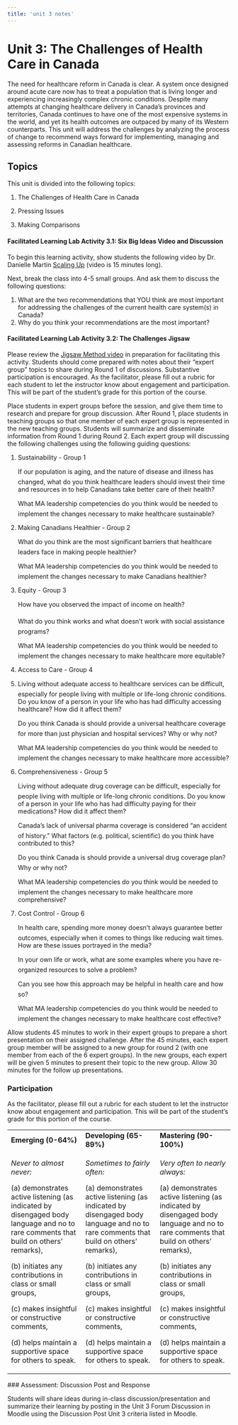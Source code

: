 ```yaml
---
title: 'unit 3 notes'
---
```


# Unit 3: The Challenges of Health Care in Canada 

The need for healthcare reform in Canada is clear. A system once designed around acute care now has to treat a population that is living longer and experiencing increasingly complex chronic conditions. Despite many attempts at changing healthcare delivery in Canada’s provinces and territories, Canada continues to have one of the most expensive systems in the world, and yet its health outcomes are outpaced by many of its Western counterparts. This unit will address the challenges by analyzing the process of change to recommend ways forward for implementing, managing and assessing reforms in Canadian healthcare.


## Topics

This unit is divided into the following topics:

1. The Challenges of Health Care in Canada

2. Pressing Issues

3. Making Comparisons

#### Facilitated Learning Lab Activity 3.1: Six Big Ideas Video and Discussion

To begin this learning activity, show students the following video by Dr. Danielle Martin [Scaling Up](https://youtu.be/xa4PNZlmQSo) (video is 15 minutes long).

Next, break the class into 4-5 small groups.  And ask them to discuss the following questions:

1. What are the two recommendations that YOU think are most important for addressing the challenges of the current health care system(s) in Canada? 
2. Why do you think your recommendations are the most important?

#### Facilitated Learning Lab Activity 3.2: The Challenges Jigsaw

Please review the [<span class="underline">Jigsaw Method video</span>](https://www.youtube.com/watch?v=euhtXUgBEts) in preparation for facilitating this activity. Students should come prepared with notes about their “expert group” topics to share during Round 1 of discussions. Substantive participation is encouraged. As the facilitator, please fill out a rubric for each student to let the instructor know about engagement and participation. This will be part of the student’s grade for this portion of the course.

Place students in expert groups before the session, and give them time to research and prepare for group discussion. After Round 1, place students in teaching groups so that one member of each expert group is represented in the new teaching groups. Students will summarize and disseminate information from Round 1 during Round 2. Each expert group will discussing the following challenges using the following guiding questions: 

1. Sustainability - Group 1

   If our population is aging, and the nature of disease and illness has changed, what do you think healthcare leaders should invest their time and resources in to help Canadians take better care of their health?

   What MA leadership competencies do you think would be needed to implement the changes necessary to make healthcare sustainable? 

2. Making Canadians Healthier - Group 2

   What do you think are the most significant barriers that healthcare leaders face in making people healthier?

   What MA leadership competencies do you think would be needed to implement the changes necessary to make Canadians healthier? 

3. Equity - Group 3

   How have you observed the impact of income on health?

   What do you think works and what doesn’t work with social assistance programs? 

   What MA leadership competencies do you think would be needed to implement the changes necessary to make healthcare more equitable? 

4. Access to Care - Group 4

5. Living without adequate access to healthcare services can be difficult, especially for people living with multiple or life-long chronic conditions. Do you know of a person in your life who has had difficulty accessing healthcare? How did it affect them? 

   Do you think Canada is should provide a universal healthcare coverage for more than just physician and hospital services? Why or why not?

   What MA leadership competencies do you think would be needed to implement the changes necessary to make healthcare more accessible? 

5. Comprehensiveness - Group 5

   Living without adequate drug coverage can be difficult, especially for people living with multiple or life-long chronic conditions. Do you know of a person in your life who has had difficulty paying for their medications? How did it affect them? 

   Canada’s lack of universal pharma coverage is considered “an accident of history.” What factors (e.g. political, scientific) do you think have contributed to this? 

   Do you think Canada is should provide a universal drug coverage plan? Why or why not?

   What MA leadership competencies do you think would be needed to implement the changes necessary to make healthcare more comprehensive? 

6. Cost Control - Group 6

   In health care, spending more money doesn’t always guarantee better outcomes, especially when it comes to things like reducing wait times. How are these issues portrayed in the media? 

   In your own life or work, what are some examples where you have re-organized resources to solve a problem? 

   Can you see how this approach may be helpful in health care and how so?

   What MA leadership competencies do you think would be needed to implement the changes necessary to make healthcare cost effective? 

   

Allow students 45 minutes to work in their expert groups to prepare a short presentation on their assigned challenge.  After the 45 minutes, each expert group member will be assigned to a new group for round 2 (with one member from each of the 6 expert groups).  In the new groups, each expert will be given 5 minutes to present their topic to the new group.   Allow 30 minutes for the follow up presentations. 

### Participation

As the facilitator, please fill out a rubric for each student to let the instructor know about engagement and participation. This will be part of the student’s grade for this portion of the course.

<table>
<tbody>
<tr class="odd">
<td><strong>Emerging (0-64%)</strong></td>
<td><strong>Developing (65-89%)</strong></td>
<td><strong>Mastering (90-100%)</strong></td>
</tr>
<tr class="even">
<td><p><em>Never to almost never:</em></p>
<p>(a) demonstrates active listening (as indicated by disengaged body language and no to rare comments that build on others’ remarks),</p>
<p>(b) initiates any contributions in class or small groups,</p>
<p>(c) makes insightful or constructive comments,</p>
<p>(d) helps maintain a supportive space for others to speak.</p></td>
<td><p><em>Sometimes to fairly often:</em></p>
<p>(a) demonstrates active listening (as indicated by disengaged body language and no to rare comments that build on others’ remarks),</p>
<p>(b) initiates any contributions in class or small groups,</p>
<p>(c) makes insightful or constructive comments,</p>
<p>(d) helps maintain a supportive space for others to speak.</p></td>
<td><p><em>Very often to nearly always:</em></p>
<p>(a) demonstrates active listening (as indicated by disengaged body language and no to rare comments that build on others’ remarks),</p>
<p>(b) initiates any contributions in class or small groups,</p>
<p>(c) makes insightful or constructive comments,</p>
<p>(d) helps maintain a supportive space for others to speak.</p></td>
</tr>
</tbody>
</table>
### Assessment: Discussion Post and Response

Students will share ideas during in-class discussion/presentation and summarize their learning by posting in the Unit 3 Forum Discussion in Moodle using the Discussion Post Unit 3 criteria listed in Moodle. 

### 

